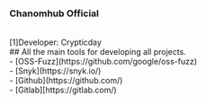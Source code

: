 ### Chanomhub Official
<br>
[1]Developer: Crypticday
<br>
## All the main tools for developing all projects.
<br>
- [OSS-Fuzz](https://github.com/google/oss-fuzz)
<br>
- [Snyk](https://snyk.io/)
<br>
- [Github](https://github.com/)
<br>
- [Gitlab][https://gitlab.com/)
<br>





<!--
**Chanomhub/Chanomhub** is a ✨ _special_ ✨ repository because its `README.md` (this file) appears on your GitHub profile.

Here are some ideas to get you started:

- 🔭 I’m currently working on ...
- 🌱 I’m currently learning ...
- 👯 I’m looking to collaborate on ...
- 🤔 I’m looking for help with ...
- 💬 Ask me about ...
- 📫 How to reach me: ...
- 😄 Pronouns: ...
- ⚡ Fun fact: ...
-->
